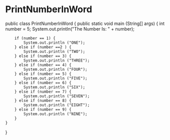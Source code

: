 # PrintNumberInWord
public class PrintNumberInWord {
	public static void main (String[] args) {
		int number = 5;
		System.out.println("The Number Is: " + number);

		if (number == 1) {
			System.out.println ("ONE");
		} else if (number ==2 ) {
			System.out.println ("TWO");
		} else if (number == 3) {
			System.out.println ("THREE");
		} else if (number == 4) {
			System.out.println ("FOUR");
		} else if (number == 5) {
			System.out.println ("FIVE");
		} else if (number == 6) {
			System.out.println ("SIX");
		} else if (number == 7) {
			System.out.println ("SEVEN");
		} else if (number == 8) {
			System.out.println ("EIGHT");
		} else if (number == 9) {
			System.out.println ("NINE");
		}
	}

}
